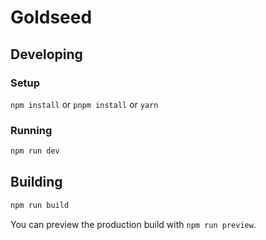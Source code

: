 # Goldseed
## Developing
### Setup
`npm install` or `pnpm install` or `yarn`
### Running
```bash
npm run dev
```

## Building
```bash
npm run build
```
You can preview the production build with `npm run preview`.
